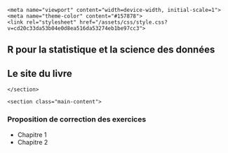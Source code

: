 <!DOCTYPE html>
<html lang="en-US">
  <head>
    <meta charset="UTF-8">

<!-- Begin Jekyll SEO tag v2.5.0 -->
<title>R pour la statistique et la science des données | Le site du livre</title>
<meta name="generator" content="Jekyll v3.7.4" />
<meta property="og:title" content="R pour la statistique et la science des données" />
<meta property="og:locale" content="en_US" />
<meta name="description" content="Le site du livre" />
<meta property="og:description" content="Le site du livre" />
<link rel="canonical" href="https://r-stat-sc-donnees.github.io/" />
<meta property="og:url" content="https://r-stat-sc-donnees.github.io/" />
<meta property="og:site_name" content="R pour la statistique et la science des données" />
<script type="application/ld+json">
{"@type":"WebSite","url":"https://r-stat-sc-donnees.github.io/","headline":"R pour la statistique et la science des données","name":"R pour la statistique et la science des données","description":"Le site du livre","@context":"http://schema.org"}</script>
<!-- End Jekyll SEO tag -->

    <meta name="viewport" content="width=device-width, initial-scale=1">
    <meta name="theme-color" content="#157878">
    <link rel="stylesheet" href="/assets/css/style.css?v=cd20c33da53b04e0d8ea516da53274eb1be97cc3">
  </head>
  <body>
    <section class="page-header">
      <h1 class="project-name">R pour la statistique et la science des données</h1>
      <h2 class="project-tagline">Le site du livre</h2>
      
      
    </section>

    <section class="main-content">
      
<h3>Proposition de correction des exercices</h3>



  * Chapitre 1
  * Chapitre 2